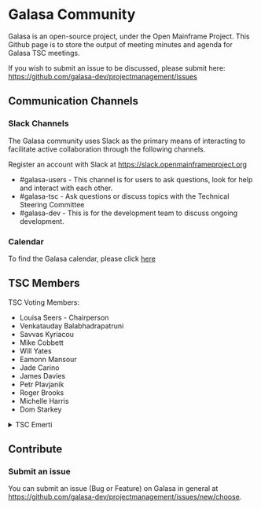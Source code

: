 # Galasa Community

Galasa is an open-source project, under the Open Mainframe Project. This Github page is to store the output of meeting minutes and agenda for Galasa TSC meetings.

If you wish to submit an issue to be discussed, please submit here: https://github.com/galasa-dev/projectmanagement/issues

## Communication Channels

### Slack Channels

The Galasa community uses Slack as the primary means of interacting to facilitate active collaboration through the following channels.

Register an account with Slack at https://slack.openmainframeproject.org

* \#galasa-users - This channel is for users to ask questions, look for help and interact with each other.
* \#galasa-tsc - Ask questions or discuss topics with the Technical Steering Committee
* \#galasa-dev - This is for the development team to discuss ongoing development.

### Calendar

To find the Galasa calendar, please click [here](https://lists.openmainframeproject.org/g/galasa-discussion/calendar)

## TSC Members

TSC Voting Members:
- Louisa Seers - Chairperson
- Venkatauday Balabhadrapatruni
- Savvas Kyriacou
- Mike Cobbett
- Will Yates
- Eamonn Mansour
- Jade Carino
- James Davies
- Petr Plavjanik
- Roger Brooks
- Michelle Harris
- Dom Starkey

<details>
  <summary>TSC Emerti</summary>
- Dharmendra Mahanty
</details>

## Contribute

### Submit an issue

You can submit an issue (Bug or Feature) on Galasa in general at https://github.com/galasa-dev/projectmanagement/issues/new/choose.
